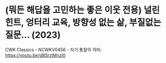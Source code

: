 # (뭐든 해답을 고민하는 좋은 이웃 전용) 널린 힌트, 엉터리 교육, 방향성 없는 삶, 부질없는 질문... (2023)

CWK Classics - NCWKV0456 - 자기 통찰의 의미: https://youtu.be/gBSrzlMnzl0